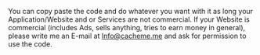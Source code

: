 You can copy paste the code and do whatever you want with it as long your Application/Website and or Services are not commercial. If your Website is commercial (includes Ads, sells anything, tries to earn money in general), please write me an E-mail at Info@cacheme.me and ask for permission to use the code. 